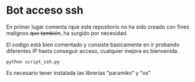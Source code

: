 # Bot acceso ssh

En primer lugar comenta rque este repositorio no ha sido creado con fines malignos ~~que también~~, ha surgido por necesidad.

El codigo está bien comentado y consiste basicamente en ir probando diferentes IP hasta conseguir acceso, cualquier mejora es bienvenida.

```she
python script_ssh.py
```

Es necesario tener instalada las librerias "paramiko" y "os"